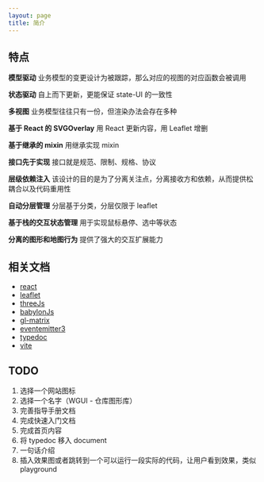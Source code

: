 ```yaml
---
layout: page
title: 简介
---
```


## 特点

<div class="cards cards--x2">
  
  **模型驱动** 业务模型的变更设计为被跟踪，那么对应的视图的对应函数会被调用
  
  **状态驱动** 自上而下更新，更能保证 state-UI 的一致性
  
  **多视图** 业务模型往往只有一份，但渲染办法会存在多种
  
  **基于 React 的 SVGOverlay** 用 React 更新内容，用 Leaflet 增删
  
  **基于继承的 mixin** 用继承实现 mixin

  **接口先于实现** 接口就是规范、限制、规格、协议

  **层级依赖注入** 该设计的目的是为了分离关注点，分离接收方和依赖，从而提供松耦合以及代码重用性

  **自动分层管理** 分层基于分类，分层仅限于 leaflet
  
  **基于栈的交互状态管理** 用于实现鼠标悬停、选中等状态
  
  **分离的图形和地图行为** 提供了强大的交互扩展能力

</div>

## 相关文档

- <a href="https://reactjs.org/docs/getting-started.html">react</a>
- <a href="https://leafletjs.com/reference.html">leaflet</a>
- <a href="https://threejs.org/docs/index.html">threeJs</a>
- <a href="https://doc.babylonjs.com/start">babylonJs</a>
- <a href="https://glmatrix.net/docs/">gl-matrix</a>
- <a href="https://github.com/primus/eventemitter3#readme">eventemitter3</a>
- <a href="https://typedoc.org/guides/overview/">typedoc</a>
- <a href="https://vitejs.dev/guide/">vite</a>

## TODO

1. 选择一个网站图标
2. 选择一个名字（WGUI - 仓库图形库）
3. 完善指导手册文档
4. 完成快速入门文档
5. 完成首页内容
6. 将 typedoc 移入 document
7. 一句话介绍
9. 插入效果图或者跳转到一个可以运行一段实际的代码，让用户看到效果，类似 playground